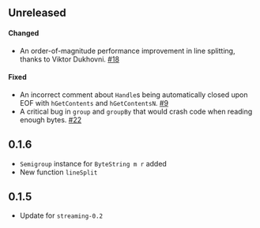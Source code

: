 ## Unreleased

#### Changed

- An order-of-magnitude performance improvement in line splitting, thanks to
  Viktor Dukhovni. [#18]

#### Fixed

- An incorrect comment about `Handle`s being automatically closed upon EOF with
  `hGetContents` and `hGetContentsN`. [#9]
- A critical bug in `group` and `groupBy` that would crash code when reading
  enough bytes. [#22]

[#9]: https://github.com/haskell-streaming/streaming-bytestring/issues/9
[#18]: https://github.com/haskell-streaming/streaming-bytestring/pull/18
[#22]: https://github.com/haskell-streaming/streaming-bytestring/pull/22

## 0.1.6

- `Semigroup` instance for `ByteString m r` added
- New function `lineSplit`

## 0.1.5

- Update for `streaming-0.2`
